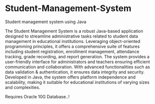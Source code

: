 # Student-Management-System
Student management system using Java

The Student Management System is a robust Java-based application designed to streamline administrative tasks related to student data management in educational institutions. Leveraging object-oriented programming principles, it offers a comprehensive suite of features including student registration, enrollment management, attendance tracking, grade recording, and report generation. The system provides a user-friendly interface for administrators and teachers ensuring efficient communication and collaboration. With advanced functionalities such as data validation & authentication, it ensures data integrity and security. 
Developed in Java, the system offers platform independence and scalability, making it suitable for educational institutions of varying sizes and complexities.

Requires Oracle 10G Database..!
